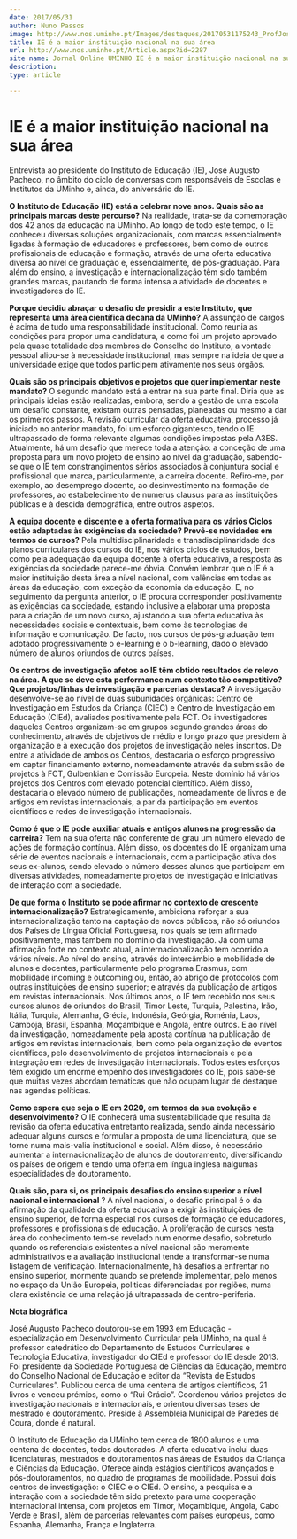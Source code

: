 ```yaml
---
date: 2017/05/31
author: Nuno Passos
image: http://www.nos.uminho.pt/Images/destaques/20170531175243_ProfJosAugustoPacheco.jpg
title: IE é a maior instituição nacional na sua área
url: http://www.nos.uminho.pt/Article.aspx?id=2287
site name: Jornal Online UMINHO IE é a maior instituição nacional na sua área
description: 
type: article

---
```

# IE é a maior instituição nacional na sua área




Entrevista ao presidente do Instituto de Educação (IE), José Augusto Pacheco, no âmbito do ciclo de conversas com responsáveis de Escolas e Institutos da UMinho e, ainda, do aniversário do IE.

**O Instituto de Educação (IE) está a celebrar nove anos. Quais são as principais marcas deste percurso?** 
Na realidade, trata-se da comemoração dos 42 anos da educação na UMinho. Ao longo de todo este tempo, o IE conheceu diversas soluções organizacionais, com marcas essencialmente ligadas à formação de educadores e professores, bem como de outros profissionais de educação e formação, através de uma oferta educativa diversa ao nível de graduação e, essencialmente, de pós-graduação. Para além do ensino, a investigação e internacionalização têm sido também grandes marcas, pautando de forma intensa a atividade de docentes e investigadores do IE.

**Porque decidiu abraçar o desafio de presidir a este Instituto, que representa uma área científica decana da UMinho?** 
A assunção de cargos é acima de tudo uma responsabilidade institucional. Como reunia as condições para propor uma candidatura, e como foi um projeto aprovado pela quase totalidade dos membros do Conselho do Instituto, a vontade pessoal aliou-se à necessidade institucional, mas sempre na ideia de que a universidade exige que todos participem ativamente nos seus órgãos.

**Quais são os principais objetivos e projetos que quer implementar neste mandato?** 
O segundo mandato está a entrar na sua parte final. Diria que as principais ideias estão realizadas, embora, sendo a gestão de uma escola um desafio constante, existam outras pensadas, planeadas ou mesmo a dar os primeiros passos. A revisão curricular da oferta educativa, processo já iniciado no anterior mandato, foi um esforço gigantesco, tendo o IE ultrapassado de forma relevante algumas condições impostas pela A3ES. Atualmente, há um desafio que merece toda a atenção: a conceção de uma proposta para um novo projeto de ensino ao nível da graduação, sabendo-se que o IE tem constrangimentos sérios associados à conjuntura social e profissional que marca, particularmente, a carreira docente. Refiro-me, por exemplo, ao desemprego docente, ao desinvestimento na formação de professores, ao estabelecimento de numerus clausus para as instituições públicas e à descida demográfica, entre outros aspetos.

**A equipa docente e discente e a oferta formativa para os vários Ciclos estão adaptadas às exigências da sociedade? Prevê-se novidades em termos de cursos?** 
Pela multidisciplinaridade e transdisciplinaridade dos planos curriculares dos cursos do IE, nos vários ciclos de estudos, bem como pela adequação da equipa docente à oferta educativa, a resposta às exigências da sociedade parece-me óbvia. Convém lembrar que o IE é a maior instituição desta área a nível nacional, com valências em todas as áreas da educação, com exceção da economia da educação. E, no seguimento da pergunta anterior, o IE procura corresponder positivamente às exigências da sociedade, estando inclusive a elaborar uma proposta para a criação de um novo curso, ajustando a sua oferta educativa às necessidades sociais e contextuais, bem como às tecnologias de informação e comunicação. De facto, nos cursos de pós-graduação tem adotado progressivamente o e-learning e o b-learning, dado o elevado número de alunos oriundos de outros países.

**Os centros de investigação afetos ao IE têm obtido resultados de relevo na área. A que se deve esta performance num contexto tão competitivo? Que projetos/linhas de investigação e parcerias destaca?** 
A investigação desenvolve-se ao nível de duas subunidades orgânicas: Centro de Investigação em Estudos da Criança (CIEC) e Centro de Investigação em Educação (CIEd), avaliados positivamente pela FCT. Os investigadores daqueles Centros organizam-se em grupos segundo grandes áreas do conhecimento, através de objetivos de médio e longo prazo que presidem à organização e à execução dos projetos de investigação neles inscritos. De entre a atividade de ambos os Centros, destacaria o esforço progressivo em captar financiamento externo, nomeadamente através da submissão de projetos à FCT, Gulbenkian e Comissão Europeia. Neste domínio há vários projetos dos Centros com elevado potencial científico. Além disso, destacaria o elevado número de publicações, nomeadamente de livros e de artigos em revistas internacionais, a par da participação em eventos científicos e redes de investigação internacionais.

**Como é que o IE pode auxiliar atuais e antigos alunos na progressão da carreira?** 
Tem na sua oferta não conferente de grau um número elevado de ações de formação contínua. Além disso, os docentes do IE organizam uma série de eventos nacionais e internacionais, com a participação ativa dos seus ex-alunos, sendo elevado o número desses alunos que participam em diversas atividades, nomeadamente projetos de investigação e iniciativas de interação com a sociedade.

**De que forma o Instituto se pode afirmar no contexto de crescente internacionalização?** 
Estrategicamente, ambiciona reforçar a sua internacionalização tanto na captação de novos públicos, não só oriundos dos Países de Língua Oficial Portuguesa, nos quais se tem afirmado positivamente, mas também no domínio da investigação. Já com uma afirmação forte no contexto atual, a internacionalização tem ocorrido a vários níveis. Ao nível do ensino, através do intercâmbio e mobilidade de alunos e docentes, particularmente pelo programa Erasmus, com mobilidade incoming e outcoming ou, então, ao abrigo de protocolos com outras instituições de ensino superior; e através da publicação de artigos em revistas internacionais. Nos últimos anos, o IE tem recebido nos seus cursos alunos de oriundos do Brasil, Timor Leste, Turquia, Palestina, Irão, Itália, Turquia, Alemanha, Grécia, Indonésia, Geórgia, Roménia, Laos, Camboja, Brasil, Espanha, Moçambique e Angola, entre outros. E ao nível da investigação, nomeadamente pela aposta contínua na publicação de artigos em revistas internacionais, bem como pela organização de eventos científicos, pelo desenvolvimento de projetos internacionais e pela integração em redes de investigação internacionais. Todos estes esforços têm exigido um enorme empenho dos investigadores do IE, pois sabe-se que muitas vezes abordam temáticas que não ocupam lugar de destaque nas agendas políticas.

**Como espera que seja o IE em 2020, em termos da sua evolução e desenvolvimento?** 
O IE conhecerá uma sustentabilidade que resulta da revisão da oferta educativa entretanto realizada, sendo ainda necessário adequar alguns cursos e formular a proposta de uma licenciatura, que se torne numa mais-valia institucional e social. Além disso, é necessário aumentar a internacionalização de alunos de doutoramento, diversificando os países de origem e tendo uma oferta em língua inglesa nalgumas especialidades de doutoramento.

**Quais são, para si, os principais desafios do ensino superior a nível nacional e internacional** ?
A nível nacional, o desafio principal é o da afirmação da qualidade da oferta educativa a exigir às instituições de ensino superior, de forma especial nos cursos de formação de educadores, professores e profissionais de educação. A proliferação de cursos nesta área do conhecimento tem-se revelado num enorme desafio, sobretudo quando os referenciais existentes a nível nacional são meramente administrativos e a avaliação institucional tende a transformar-se numa listagem de verificação. Internacionalmente, há desafios a enfrentar no ensino superior, mormente quando se pretende implementar, pelo menos no espaço da União Europeia, politicas diferenciadas por regiões, numa clara existência de uma relação já ultrapassada de centro-periferia.

**Nota biográfica** 

José Augusto Pacheco doutorou-se em 1993 em Educação - especialização em Desenvolvimento Curricular pela UMinho, na qual é professor catedrático do Departamento de Estudos Curriculares e Tecnologia Educativa, investigador do CIEd e professor do IE desde 2013. Foi presidente da Sociedade Portuguesa de Ciências da Educação, membro do Conselho Nacional de Educação e editor da “Revista de Estudos Curriculares”. Publicou cerca de uma centena de artigos científicos, 21 livros e venceu prémios, como o “Rui Grácio”. Coordenou vários projetos de investigação nacionais e internacionais, e orientou diversas teses de mestrado e doutoramento. Preside à Assembleia Municipal de Paredes de Coura, donde é natural.

O Instituto de Educação da UMinho tem cerca de 1800 alunos e uma centena de docentes, todos doutorados. A oferta educativa inclui duas licenciaturas, mestrados e doutoramentos nas áreas de Estudos da Criança e Ciências da Educação. Oferece ainda estágios científicos avançados e pós-doutoramentos, no quadro de programas de mobilidade. Possui dois centros de investigação: o CIEC e o CIEd. O ensino, a pesquisa e a interação com a sociedade têm sido pretexto para uma cooperação internacional intensa, com projetos em Timor, Moçambique, Angola, Cabo Verde e Brasil, além de parcerias relevantes com países europeus, como Espanha, Alemanha, França e Inglaterra.
